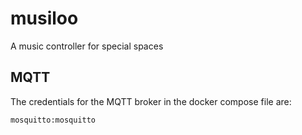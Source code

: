 # musiloo

A music controller for special spaces

## MQTT
The credentials for the MQTT broker in the docker compose file are:

```
mosquitto:mosquitto
```
